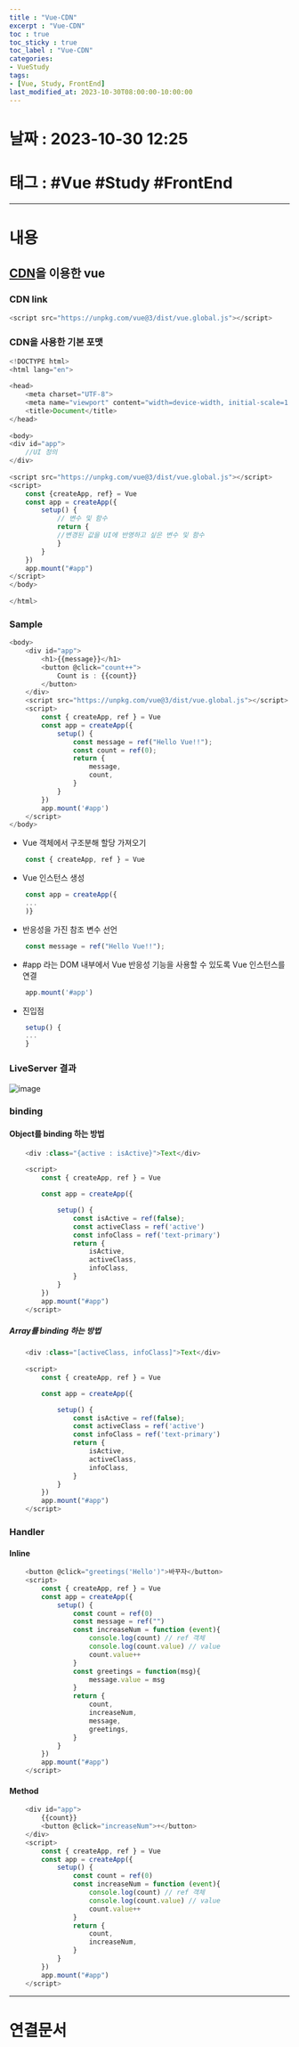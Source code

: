 ```yaml
---
title : "Vue-CDN"
excerpt : "Vue-CDN"
toc : true
toc_sticky : true
toc_label : "Vue-CDN"
categories:
- VueStudy
tags:
- [Vue, Study, FrontEnd]
last_modified_at: 2023-10-30T08:00:00-10:00:00
---
```


# 날짜 : 2023-10-30 12:25

# 태그 : #Vue #Study #FrontEnd 
---

# 내용

## [CDN](../../WebCommon/WebCommon-CDN)을 이용한 vue 

### CDN link

```javascript
<script src="https://unpkg.com/vue@3/dist/vue.global.js"></script>
```

### CDN을 사용한 기본 포맷

```javascript
<!DOCTYPE html>  
<html lang="en">  
  
<head>  
    <meta charset="UTF-8">  
    <meta name="viewport" content="width=device-width, initial-scale=1.0">  
    <title>Document</title>  
</head>  
  
<body>  
<div id="app">  
    //UI 정의
</div>  
  
<script src="https://unpkg.com/vue@3/dist/vue.global.js"></script>  
<script>  
    const {createApp, ref} = Vue  
    const app = createApp({  
        setup() {  
		    // 변수 및 함수
            return {  
            //변경된 값을 UI에 반영하고 싶은 변수 및 함수
            }  
        }  
    })  
    app.mount("#app")  
</script>  
</body>  
  
</html>
```

### Sample

```javascript
<body>
    <div id="app">
        <h1>{{message}}</h1>
        <button @click="count++">
            Count is : {{count}}
        </button>
    </div>
    <script src="https://unpkg.com/vue@3/dist/vue.global.js"></script>
    <script>
        const { createApp, ref } = Vue
        const app = createApp({ 
            setup() {
                const message = ref("Hello Vue!!");
                const count = ref(0);
                return {
                    message,
                    count,
                }
            }
        })
        app.mount('#app')
    </script>
</body>
```

-  Vue 객체에서 구조분해 할당 가져오기

```javascript
	const { createApp, ref } = Vue 
```

- Vue 인스턴스 생성

```javascript
	const app = createApp({ 
	...
	)}
```

- 반응성을 가진 참조 변수 선언

```javascript
	const message = ref("Hello Vue!!");
```

- \#app 라는 DOM 내부에서 Vue 반응성 기능을 사용할 수 있도록 Vue 인스턴스를 연결

```javascript
	app.mount('#app')
```

- 진입점

```javascript
	setup() {
	...
	}
```

### LiveServer 결과
![image](./../../assets/images/VueCDNSample.png)

### binding

#### Object를 binding 하는 방법

```javascript
	<div :class="{active : isActive}">Text</div>
	
    <script>
        const { createApp, ref } = Vue

        const app = createApp({

            setup() {
                const isActive = ref(false);
                const activeClass = ref('active')
                const infoClass = ref('text-primary')
                return {
                    isActive,
                    activeClass,
                    infoClass,
                }
            }
        })
        app.mount("#app")
    </script>
```

##### Array를 binding 하는 방법

```javascript
	<div :class="[activeClass, infoClass]">Text</div>
    
    <script>
        const { createApp, ref } = Vue

        const app = createApp({

            setup() {
                const isActive = ref(false);
                const activeClass = ref('active')
                const infoClass = ref('text-primary')
                return {
                    isActive,
                    activeClass,
                    infoClass,
                }
            }
        })
        app.mount("#app")
    </script>
```

### Handler

#### Inline

```javascript
	<button @click="greetings('Hello')">바꾸자</button>
	<script>
		const { createApp, ref } = Vue
		const app = createApp({
			setup() {
				const count = ref(0)
				const message = ref("")
				const increaseNum = function (event){
					console.log(count) // ref 객체
					console.log(count.value) // value
					count.value++
				}
				const greetings = function(msg){
					message.value = msg
				}
				return {
					count,
					increaseNum,
					message,
					greetings,
				}
			}
		})
		app.mount("#app")
	</script>
```

#### Method

```javascript
	<div id="app">
		{{count}}
		<button @click="increaseNum">+</button>
	</div>
	<script>
		const { createApp, ref } = Vue
		const app = createApp({
			setup() {
				const count = ref(0)
				const increaseNum = function (event){
					console.log(count) // ref 객체
					console.log(count.value) // value
					count.value++
				}
				return {
					count,
					increaseNum,
				}
			}
		})
		app.mount("#app")
	</script>
```

---

# 연결문서